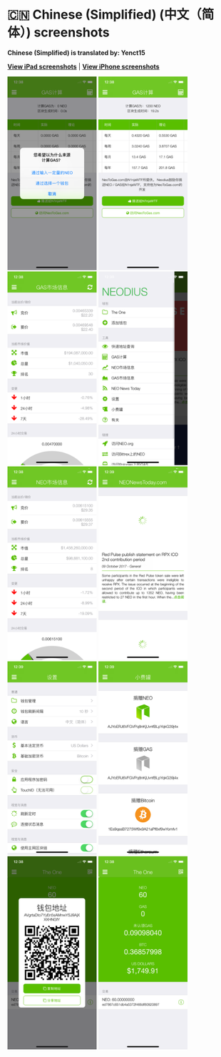 # 🇨🇳 Chinese (Simplified) (中文（简体）) screenshots

**Chinese (Simplified) is translated by: Yenct15**

[**View iPad screenshots**](../iPad/chinese-simplified-screenshots.md) | [**View iPhone screenshots**](../iPhone/chinese-simplified-screenshots.md)

<img src="screen-gas-calculation-options.png" width="200" alt="GAS计算 - 选择一种方式"> <img src="screen-gas-calculation.png" width="200" alt="GAS计算"> <img src="screen-gas-market-info.png" width="200" alt="GAS市场信息"> <img src="screen-menu.png" width="200" alt="Neodius"> <img src="screen-neo-market-info.png" width="200" alt="NEO市场信息"> <img src="screen-neo-news-today.png" width="200" alt="NEO News Today"> <img src="screen-settings.png" width="200" alt="设置"> <img src="screen-tip-jar.png" width="200" alt="小费罐"> <img src="screen-wallet-qr-code.png" width="200" alt="当前钱包 - 分享地址"> <img src="screen-wallet.png" width="200" alt="当前钱包">